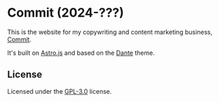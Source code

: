 # Commit (2024-???)

This is the website for my copywriting and content marketing business, [Commit](https://commitcopy.com).

It's built on [Astro.js](https://github.com/withastro/astro) and based on the [Dante](https://github.com/JustGoodUI/dante-astro-theme) theme.

## License

Licensed under the [GPL-3.0](https://github.com/JustGoodUI/dante-astro-theme/blob/main/LICENSE) license.
